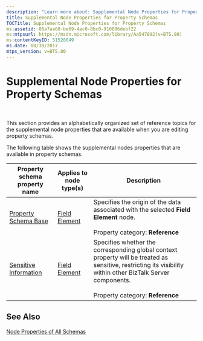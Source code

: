 ```yaml
---
description: "Learn more about: Supplemental Node Properties for Property Schemas"
title: Supplemental Node Properties for Property Schemas
TOCTitle: Supplemental Node Properties for Property Schemas
ms:assetid: 08a7aa68-be69-4ac0-8bc0-910896debf22
ms:mtpsurl: https://msdn.microsoft.com/library/Aa547092(v=BTS.80)
ms:contentKeyID: 51526049
ms.date: 08/30/2017
mtps_version: v=BTS.80
---
```


# Supplemental Node Properties for Property Schemas

 

This section provides an alphabetically organized set of reference topics for the supplemental node properties that are available when you are editing property schemas.

The following table shows the supplemental nodes properties that are available in property schemas.

<table>
<thead>
<tr class="header">
<th>Property schema property name</th>
<th>Applies to node type(s)</th>
<th>Description</th>
</tr>
</thead>
<tbody>
<tr class="odd">
<td><a href="property-schema-base-node-property-of-property-schemas.md">Property Schema Base</a></td>
<td><a href="field-element-node-properties.md">Field Element</a></td>
<td>Specifies the origin of the data associated with the selected <strong>Field Element</strong> node.<br />
<br />
Property category: <strong>Reference</strong></td>
</tr>
<tr class="even">
<td><a href="sensitive-information-node-property-of-property-schemas.md">Sensitive Information</a></td>
<td><a href="field-element-node-properties.md">Field Element</a></td>
<td>Specifies whether the corresponding global context property will be treated as sensitive, restricting its visibility within other BizTalk Server components.<br />
<br />
Property category: <strong>Reference</strong></td>
</tr>
</tbody>
</table>


## See Also

[Node Properties of All Schemas](node-properties-of-all-schemas.md)

